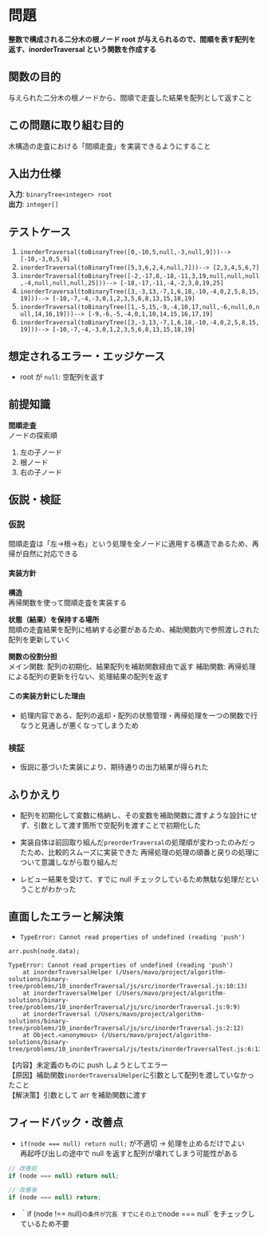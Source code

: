 # 問題

**整数で構成される二分木の根ノード root が与えられるので、間順を表す配列を返す、inorderTraversal という関数を作成する**  

## 関数の目的

与えられた二分木の根ノードから、間順で走査した結果を配列として返すこと

## この問題に取り組む目的

木構造の走査における「間順走査」を実装できるようにすること

## 入出力仕様

**入力**: `binaryTree<integer> root`  
**出力**: `integer[]`  

## テストケース
1. `inorderTraversal(toBinaryTree([0,-10,5,null,-3,null,9]))--> [-10,-3,0,5,9]`  
2. `inorderTraversal(toBinaryTree([5,3,6,2,4,null,7]))--> [2,3,4,5,6,7]`  
3. `inorderTraversal(toBinaryTree([-2,-17,8,-18,-11,3,19,null,null,null,-4,null,null,null,25]))--> [-18,-17,-11,-4,-2,3,8,19,25] `  
4. `inorderTraversal(toBinaryTree([3,-3,13,-7,1,6,18,-10,-4,0,2,5,8,15,19]))--> [-10,-7,-4,-3,0,1,2,3,5,6,8,13,15,18,19]`   
5. `inorderTraversal(toBinaryTree([1,-5,15,-9,-4,10,17,null,-6,null,0,null,14,16,19]))--> [-9,-6,-5,-4,0,1,10,14,15,16,17,19]`  
6. `inorderTraversal(toBinaryTree([3,-3,13,-7,1,6,18,-10,-4,0,2,5,8,15,19]))--> [-10,-7,-4,-3,0,1,2,3,5,6,8,13,15,18,19]`

## 想定されるエラー・エッジケース

- root が `null`: 空配列を返す

## 前提知識

**間順走査**  
ノードの探索順  
1. 左の子ノード
2. 根ノード
3. 右の子ノード

## 仮説・検証

### 仮説

間順走査は「左→根→右」という処理を全ノードに適用する構造であるため、再帰が自然に対応できる

#### 実装方針

**構造**  
再帰関数を使って間順走査を実装する  

**状態（結果）を保持する場所**  
間順の走査結果を配列に格納する必要があるため、補助関数内で参照渡しされた配列を更新していく  

**関数の役割分担**  
メイン関数: 配列の初期化、結果配列を補助関数経由で返す
補助関数: 再帰処理による配列の更新を行ない、処理結果の配列を返す

#### この実装方針にした理由

- 処理内容である、配列の返却・配列の状態管理・再帰処理を一つの関数で行なうと見通しが悪くなってしまうため  

### 検証

- 仮説に基づいた実装により、期待通りの出力結果が得られた

## ふりかえり

- 配列を初期化して変数に格納し、その変数を補助関数に渡すような設計にせず、引数として渡す箇所で空配列を渡すことで初期化した

- 実装自体は前回取り組んだ`preorderTraversal`の処理順が変わったのみだったため、比較的スムーズに実装できた
再帰処理の処理の順番と戻りの処理について意識しながら取り組んだ

- レビュー結果を受けて、すでに null チェックしているため無駄な処理だということがわかった

## 直面したエラーと解決策

- `TypeError: Cannot read properties of undefined (reading 'push')`

```
arr.push(node.data);
            ^
TypeError: Cannot read properties of undefined (reading 'push')
    at inorderTraversalHelper (/Users/mavo/project/algorithm-solutions/binary-tree/problems/10_inorderTraversal/js/src/inorderTraversal.js:10:13)
    at inorderTraversalHelper (/Users/mavo/project/algorithm-solutions/binary-tree/problems/10_inorderTraversal/js/src/inorderTraversal.js:9:9)
    at inorderTraversal (/Users/mavo/project/algorithm-solutions/binary-tree/problems/10_inorderTraversal/js/src/inorderTraversal.js:2:12)
    at Object.<anonymous> (/Users/mavo/project/algorithm-solutions/binary-tree/problems/10_inorderTraversal/js/tests/inorderTraversalTest.js:6:13)
```

【内容】未定義のものに push しようとしてエラー  
【原因】補助関数`inorderTraversalHelper`に引数として配列を渡していなかったこと  
【解決策】引数として arr を補助関数に渡す


## フィードバック・改善点

- `if(node === null) return null;` が不適切
→ 処理を止めるだけでよい  
再起呼び出しの途中で null を返すと配列が壊れてしまう可能性がある

```js
// 改善前
if (node === null) return null;

// 改善後
if (node === null) return;
```

- ｀if (node !== null)` の条件が冗長
すでにその上で `node === null` をチェックしているため不要
